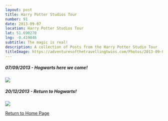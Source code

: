 ```yaml
---
layout: post
title: Harry Potter Studios Tour
number: 91
date: 2013-09-07
location: Harry Potter Studios Tour
lat: 51.690278
lng: -0.419046
subtitle: The magic is real!
description: A collection of Posts from the Harry Potter Studio Tour
titleImage: https://adventuresofthetravellingtwins.com/Photos/2013-09-07-HarryPotter/IMG_4303.JPG
---
```


<h5>07/09/2013 - Hogwarts here we come!</h5>
<a target="_blank" href="https://adventuresofthetravellingtwins.com/subposts/HarryPotterMum"><img src="https://adventuresofthetravellingtwins.com/Photos/2013-09-07-HarryPotter/IMG_4292.JPG" class="image3"></a>

<h5>20/12/2013 - Return to Hogwarts!</h5>
<a target="_blank" href="https://adventuresofthetravellingtwins.com/subposts/HarryPotterLouise"><img src="https://adventuresofthetravellingtwins.com/Photos/2013-12-20-HarryPotterPart2/P1030228.JPG" class="image3"></a>

<a href="https://adventuresofthetravellingtwins.com/">Return to Home Page</a>
